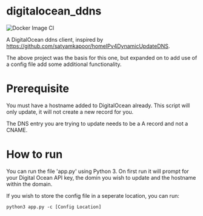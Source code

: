 # digitalocean_ddns

![Docker Image CI](https://github.com/bjmd/digitalocean_ddns/workflows/Docker%20Image%20CI/badge.svg)

A DigitalOcean ddns client, inspired by https://github.com/satyamkapoor/homeIPv4DynamicUpdateDNS. 

The above project was the basis for this one, but expanded on to add use of a config file add some additional functionality. 

# Prerequisite

You must have a hostname added to DigitalOcean already. This script will only update, it will not create a new record for you.

The DNS entry you are trying to update needs to be a A record and not a CNAME. 

# How to run

You can run the file 'app.py' using Python 3. On first run it will prompt for your Digital Ocean API key, the domin you wish to update and the hostname within the domain.

If you wish to store the config file in a seperate location, you can run:

 `python3 app.py -c [Config Location]`
